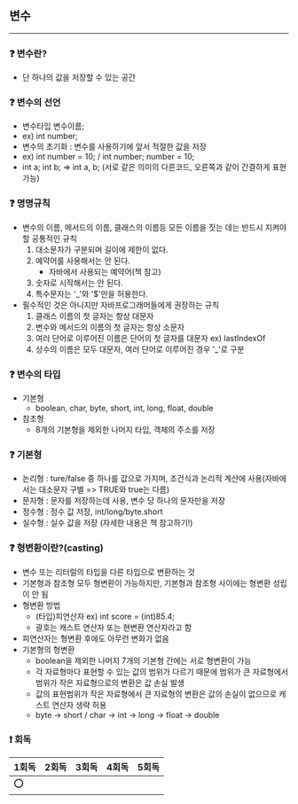 ## 변수

---
### ❓ 변수란?
- 단 하나의 값을 저장할 수 있는 공간

### ❓ 변수의 선언
- 변수타입 변수이름;
- ex) int number;
- 변수의 초기화 : 변수를 사용하기에 앞서 적절한 값을 저장
- ex) int number = 10; / int number; number = 10;
- int a; int b; => int a, b; 
(서로 같은 의미의 다른코드, 오른쪽과 같이 간결하게 표현 가능)

### ❓ 명명규칙
- 변수의 이름, 메서드의 이름, 클래스의 이름등 모든 이름을 짓는 데는 반드시 지켜야할 공통적인 규칙
  1. 대소문자가 구분되며 길이에 제한이 없다.
  2. 예약어를 사용해서는 안 된다.
     - 자바에서 사용되는 예약어(책 참고)
  3. 숫자로 시작해서는 안 된다.
  4. 특수문자는 '_'와 '$'만을 허용한다.
- 필수적인 것은 아니지만 자바프로그래머들에게 권장하는 규칙
  1. 클래스 이름의 첫 글자는 항상 대문자
  2. 변수와 메서드의 이름의 첫 글자는 항상 소문자
  3. 여러 단어로 이루어진 이름은 단어의 첫 글자를 대문자 ex) lastIndexOf
  4. 상수의 이름은 모두 대문자, 여러 단어로 이루어진 경우 '_'로 구분

### ❓ 변수의 타입
- 기본형
  - boolean, char, byte, short, int, long, float, double
- 참조형
  - 8개의 기본형을 제외한 나머지 타입, 객체의 주소를 저장

### ❓ 기본형
- 논리형 : ture/false 중 하나를 값으로 가지며, 조건식과 논리적 계산에 사용(자바에서는 대소문자 구별 => TRUE와 true는 다름)
- 문자형 : 문자를 저장하는데 사용, 변수 당 하나의 문자만을 저장
- 정수형 : 정수 값 저장, int/long/byte.short
- 실수형 : 실수 값을 저장
(자세한 내용은 책 참고하기!)
### ❓ 형변환이란?(casting)
- 변수 또는 리터럴의 타입을 다른 타입으로 변환하는 것
- 기본형과 참조형 모두 형변환이 가능하지만, 기본형과 참조형 사이에는 형변환 성립이 안 됨
- 형변환 방법
  - (타입)피연산자 ex) int score = (int)85.4;
  - 괄호는 캐스트 연산자 또는 현변환 연산자라고 함
- 피연산자는 형변환 후에도 아무런 변화가 없음
- 기본형의 형변환
  - boolean을 제외한 나머지 7개의 기본형 간에는 서로 형변환이 가능
  - 각 자료형마다 표현할 수 있는 값의 범위가 다르기 때문에 범위가 큰 자료형에서 범위가 작은 자료형으로의 변환은 값 손실 발생
  - 값의 표현범위가 작은 자료형에서 큰 자료형의 변환은 값의 손실이 없으므로 캐스트 연산자 생략 허용
  - byte -> short / char -> int -> long -> float -> double

### ❗ 회독
|1회독|2회독|3회독|4회독| 5회독 |
|-----|----|----|----|-----|
|⭕|